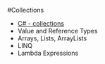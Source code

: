 #Collections

 - [C# - collections](https://docs.google.com/presentation/d/1XJns-Q-2m2tq9fZSog9oyXV1prJ11d9PbHkFGKz4gxY/edit?usp=sharing)
 - Value and Reference Types
 - Arrays, Lists, ArrayLists
 - LINQ
 - Lambda Expressions


